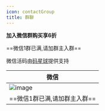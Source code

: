 ```yaml
---
icon: contactGroup
title: 群聊
---
```



**加入微信群购买享6折️**

==微信1群已满,请加群主入群==

微信活码由[码星球](http://hm.hencoder.cn/)提供支持

 |微信|
|------------- |
|![image](https://oscimg.oschina.net/oscnet/up-7571c5b5fd54665199b0eb99454389cd615.png)|
|==微信1群已满,请加群主入群==|





